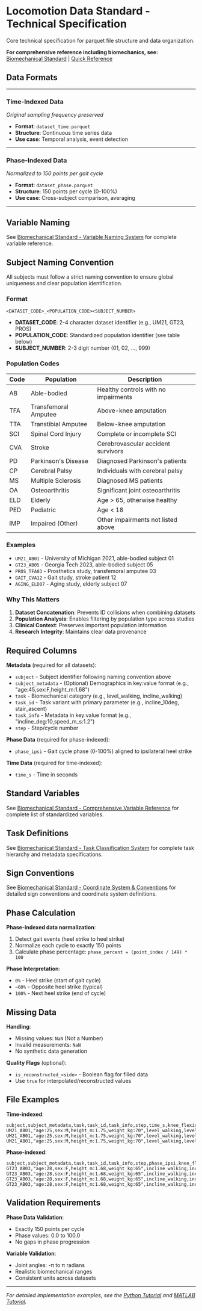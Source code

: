 # Locomotion Data Standard - Technical Specification

Core technical specification for parquet file structure and data organization.

**For comprehensive reference including biomechanics, see:** [Biomechanical Standard](../biomechanical_standard.md) | [Quick Reference](../quick_reference.md)

## Data Formats

---

### Time-Indexed Data
*Original sampling frequency preserved*

- **Format**: `dataset_time.parquet`
- **Structure**: Continuous time series data
- **Use case**: Temporal analysis, event detection

---

### Phase-Indexed Data  
*Normalized to 150 points per gait cycle*

- **Format**: `dataset_phase.parquet` 
- **Structure**: 150 points per cycle (0-100%)
- **Use case**: Cross-subject comparison, averaging

---

## Variable Naming

See [Biomechanical Standard - Variable Naming System](../biomechanical_standard.md#variable-naming-system) for complete variable reference.

## Subject Naming Convention

All subjects must follow a strict naming convention to ensure global uniqueness and clear population identification.

### Format
`<DATASET_CODE>_<POPULATION_CODE><SUBJECT_NUMBER>`

- **DATASET_CODE**: 2-4 character dataset identifier (e.g., UM21, GT23, PROS)
- **POPULATION_CODE**: Standardized population identifier (see table below)
- **SUBJECT_NUMBER**: 2-3 digit number (01, 02, ..., 999)

### Population Codes

| Code | Population | Description |
|------|------------|-------------|
| AB | Able-bodied | Healthy controls with no impairments |
| TFA | Transfemoral Amputee | Above-knee amputation |
| TTA | Transtibial Amputee | Below-knee amputation |
| SCI | Spinal Cord Injury | Complete or incomplete SCI |
| CVA | Stroke | Cerebrovascular accident survivors |
| PD | Parkinson's Disease | Diagnosed Parkinson's patients |
| CP | Cerebral Palsy | Individuals with cerebral palsy |
| MS | Multiple Sclerosis | Diagnosed MS patients |
| OA | Osteoarthritis | Significant joint osteoarthritis |
| ELD | Elderly | Age > 65, otherwise healthy |
| PED | Pediatric | Age < 18 |
| IMP | Impaired (Other) | Other impairments not listed above |

### Examples
- `UM21_AB01` - University of Michigan 2021, able-bodied subject 01
- `GT23_AB05` - Georgia Tech 2023, able-bodied subject 05
- `PROS_TFA03` - Prosthetics study, transfemoral amputee 03
- `GAIT_CVA12` - Gait study, stroke patient 12
- `AGING_ELD07` - Aging study, elderly subject 07

### Why This Matters

1. **Dataset Concatenation**: Prevents ID collisions when combining datasets
2. **Population Analysis**: Enables filtering by population type across studies
3. **Clinical Context**: Preserves important population information
4. **Research Integrity**: Maintains clear data provenance

## Required Columns

**Metadata** (required for all datasets):
- `subject` - Subject identifier following naming convention above
- `subject_metadata` - (Optional) Demographics in key:value format (e.g., "age:45,sex:F,height_m:1.68")
- `task` - Biomechanical category (e.g., level_walking, incline_walking)
- `task_id` - Task variant with primary parameter (e.g., incline_10deg, stair_ascent)
- `task_info` - Metadata in key:value format (e.g., "incline_deg:10,speed_m_s:1.2")
- `step` - Step/cycle number

**Phase Data** (required for phase-indexed):
- `phase_ipsi` - Gait cycle phase (0-100%) aligned to ipsilateral heel strike

**Time Data** (required for time-indexed):
- `time_s` - Time in seconds

## Standard Variables

See [Biomechanical Standard - Comprehensive Variable Reference](../biomechanical_standard.md#variable-naming-system) for complete list of standardized variables.

## Task Definitions

See [Biomechanical Standard - Task Classification System](../biomechanical_standard.md#task-classification-system) for complete task hierarchy and metadata specifications.

## Sign Conventions

See [Biomechanical Standard - Coordinate System & Conventions](../biomechanical_standard.md#coordinate-system--conventions) for detailed sign conventions and coordinate system definitions.

## Phase Calculation

**Phase-indexed data normalization**:
1. Detect gait events (heel strike to heel strike)
2. Normalize each cycle to exactly 150 points
3. Calculate phase percentage: `phase_percent = (point_index / 149) * 100`

**Phase Interpretation**:
- `0%` - Heel strike (start of gait cycle)
- `~60%` - Opposite heel strike (typical)
- `100%` - Next heel strike (end of cycle)

## Missing Data

**Handling**:
- Missing values: `NaN` (Not a Number)
- Invalid measurements: `NaN`
- No synthetic data generation

**Quality Flags** (optional):
- `is_reconstructed_<side>` - Boolean flag for filled data
- Use `true` for interpolated/reconstructed values

## File Examples

**Time-indexed**:
```
subject,subject_metadata,task,task_id,task_info,step,time_s,knee_flexion_angle_ipsi_rad,hip_moment_contra_Nm
UM21_AB01,"age:25,sex:M,height_m:1.75,weight_kg:70",level_walking,level,"speed_m_s:1.2,treadmill:true",0,0.00,0.123,-0.456
UM21_AB01,"age:25,sex:M,height_m:1.75,weight_kg:70",level_walking,level,"speed_m_s:1.2,treadmill:true",0,0.01,0.126,-0.445
UM21_AB01,"age:25,sex:M,height_m:1.75,weight_kg:70",level_walking,level,"speed_m_s:1.2,treadmill:true",1,1.20,0.120,-0.460
```

**Phase-indexed**:
```
subject,subject_metadata,task,task_id,task_info,step,phase_ipsi,knee_flexion_angle_ipsi_rad,hip_moment_contra_Nm
GT23_AB03,"age:28,sex:F,height_m:1.68,weight_kg:65",incline_walking,incline_10deg,"incline_deg:10,speed_m_s:1.0,treadmill:true",0,0.0,0.123,-0.456
GT23_AB03,"age:28,sex:F,height_m:1.68,weight_kg:65",incline_walking,incline_10deg,"incline_deg:10,speed_m_s:1.0,treadmill:true",0,0.7,0.126,-0.445
GT23_AB03,"age:28,sex:F,height_m:1.68,weight_kg:65",incline_walking,incline_10deg,"incline_deg:10,speed_m_s:1.0,treadmill:true",0,100.0,0.120,-0.460
GT23_AB03,"age:28,sex:F,height_m:1.68,weight_kg:65",incline_walking,incline_10deg,"incline_deg:10,speed_m_s:1.0,treadmill:true",1,0.0,0.125,-0.458
```

## Validation Requirements

**Phase Data Validation**:
- Exactly 150 points per cycle
- Phase values: 0.0 to 100.0
- No gaps in phase progression

**Variable Validation**:
- Joint angles: -π to π radians  
- Realistic biomechanical ranges
- Consistent units across datasets

---

*For detailed implementation examples, see the [Python Tutorial](../tutorials/python/getting_started_python.md) and [MATLAB Tutorial](../tutorials/matlab/getting_started_matlab.md).*